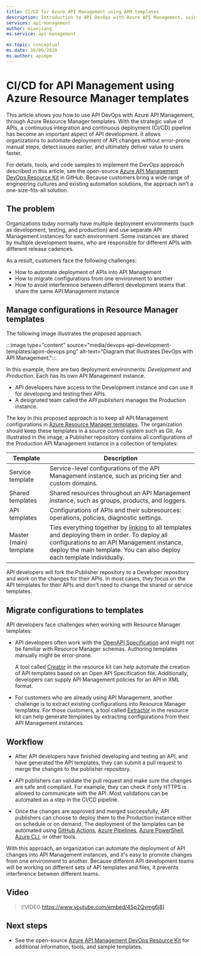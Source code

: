 ```yaml
---
title: CI/CD for Azure API Management using ARM templates
description: Introduction to API DevOps with Azure API Management, using Azure Resource Manager templates to manage API deployments in a CI/CD pipeline
services: api-management
author: miaojiang
ms.service: api-management

ms.topic: conceptual
ms.date: 10/09/2020
ms.author: apimpm
---
```


# CI/CD for API Management using Azure Resource Manager templates

This article shows you how to use API DevOps with Azure API Management, through Azure Resource Manager templates. With the strategic value of APIs, a continuous integration and continuous deployment (CI/CD) pipeline has become an important aspect of API development. It allows organizations to automate deployment of API changes without error-prone manual steps, detect issues earlier, and ultimately deliver value to users faster. 

For details, tools, and code samples to implement the DevOps approach described in this article, see the open-source [Azure API Management DevOps Resource Kit](https://github.com/Azure/azure-api-management-devops-resource-kit) in GitHub. Because customers bring a wide range of engineering cultures and existing automation solutions, the approach isn't a one-size-fits-all solution.

## The problem

Organizations today normally have multiple deployment environments (such as development, testing, and production) and use separate API Management instances for each environment. Some instances are shared by multiple development teams, who are responsible for different APIs with different release cadences.

As a result, customers face the following challenges:

* How to automate deployment of APIs into API Management
* How to migrate configurations from one environment to another
* How to avoid interference between different development teams that share the same API Management instance

## Manage configurations in Resource Manager templates

The following image illustrates the proposed approach. 

:::image type="content" source="media/devops-api-development-templates/apim-devops.png" alt-text="Diagram that illustrates DevOps with API Management.":::

In this example, there are two deployment environments: *Development* and *Production*. Each has its own API Management instance. 

* API developers have access to the Development instance and can use it for developing and testing their APIs. 
* A designated team called the *API publishers* manages the Production instance.

The key in this proposed approach is to keep all API Management configurations in [Azure Resource Manager templates](../azure-resource-manager/resource-group-authoring-templates.md). The organization should keep these templates in a source control system such as Git. As illustrated in the image, a Publisher repository contains all configurations of the Production API Management instance in a collection of templates:

|Template  |Description  |
|---------|---------|
|Service template     | Service-level configurations of the API Management instance, such as pricing tier and custom domains.         |
|Shared templates     |  Shared resources throughout an API Management instance, such as groups, products, and loggers.    |
|API templates     |  Configurations of APIs and their subresources: operations, policies, diagnostic settings.        |
|Master (main) template     |   Ties everything together by [linking](../azure-resource-manager/resource-group-linked-templates.md) to all templates and deploying them in order. To deploy all configurations to an API Management instance, deploy the main template. You can also deploy each template individually.       |

API developers will fork the Publisher repository to a Developer repository and work on the changes for their APIs. In most cases, they focus on the API templates for their APIs and don't need to change the shared or service templates.

## Migrate configurations to templates
API developers face challenges when working with Resource Manager templates:

* API developers often work with the [OpenAPI Specification](https://github.com/OAI/OpenAPI-Specification) and might not be familiar with Resource Manager schemas. Authoring templates manually might be error-prone. 

   A tool called [Creator](https://github.com/Azure/azure-api-management-devops-resource-kit/blob/master/src/APIM_ARMTemplate/README.md#Creator) in the resource kit can help automate the creation of API templates based on an Open API Specification file. Additionally, developers can supply API Management policies for an API in XML format. 

* For customers who are already using API Management, another challenge is to extract existing configurations into Resource Manager templates. For those customers, a tool called [Extractor](https://github.com/Azure/azure-api-management-devops-resource-kit/blob/master/src/APIM_ARMTemplate/README.md#extractor) in the resource kit can help generate templates by extracting configurations from their API Management instances.  

## Workflow

* After API developers have finished developing and testing an API, and have generated the API templates, they can submit a pull request to merge the changes to the publisher repository. 

* API publishers can validate the pull request and make sure the changes are safe and compliant. For example, they can check if only HTTPS is allowed to communicate with the API. Most validations can be automated as a step in the CI/CD pipeline.

* Once the changes are approved and merged successfully, API publishers can choose to deploy them to the Production instance either on schedule or on demand. The deployment of the templates can be automated using [GitHub Actions](https://github.com/Azure/apimanagement-devops-samples), [Azure Pipelines](/azure/devops/pipelines), [Azure PowerShell](../azure-resource-manager/templates/deploy-powershell.md), [Azure CLI](../azure-resource-manager/templates/deploy-cli.md), or other tools.


With this approach, an organization can automate the deployment of API changes into API Management instances, and it's easy to promote changes from one environment to another. Because different API development teams will be working on different sets of API templates and files, it prevents interference between different teams.

## Video

> [!VIDEO https://www.youtube.com/embed/4Sp2Qvmg6j8]

## Next steps

- See the open-source [Azure API Management DevOps Resource Kit](https://github.com/Azure/azure-api-management-devops-resource-kit) for additional information, tools, and sample templates.